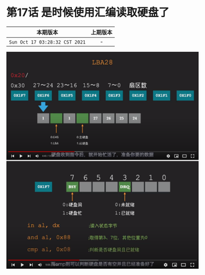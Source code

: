 # 第17话 是时候使用汇编读取硬盘了

|本期版本|上期版本
|:---:|:---:|
`Sun Oct 17 03:28:32 CST 2021` | -

<img src="./01.png" />

<img src="./02.png" />
